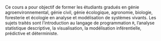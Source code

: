 Ce cours a pour objectif de former les étudiants gradués en génie agroenvironnemental, génie civil, génie écologique, agronomie, biologie, foresterie et écologie en analyse et modélisation de systèmes vivants. Les sujets traités sont l’introduction au langage de programmation `R`, l’analyse statistique descriptive, la visualisation, la modélisation inférentielle, prédictive et déterministe.
